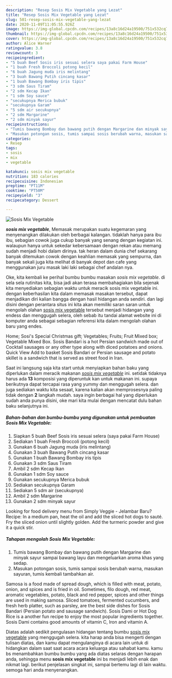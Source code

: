 ```yaml
---
description: "Resep Sosis Mix Vegetable yang Lezat"
title: "Resep Sosis Mix Vegetable yang Lezat"
slug: 501-resep-sosis-mix-vegetable-yang-lezat
date: 2020-11-09T11:05:55.926Z
image: https://img-global.cpcdn.com/recipes/13a8c16d24a19500/751x532cq70/sosis-mix-vegetable-foto-resep-utama.jpg
thumbnail: https://img-global.cpcdn.com/recipes/13a8c16d24a19500/751x532cq70/sosis-mix-vegetable-foto-resep-utama.jpg
cover: https://img-global.cpcdn.com/recipes/13a8c16d24a19500/751x532cq70/sosis-mix-vegetable-foto-resep-utama.jpg
author: Alice Warner
ratingvalue: 3.8
reviewcount: 3
recipeingredient:
- "5 buah Beef Sosis iris sesuai selera saya pakai Farm House"
- "1 buah Fresh Broccoli potong kecil"
- "6 buah Jagung muda iris melintang"
- "3 buah Bawang Putih cincang kasar"
- "1 buah Bawang Bombay iris tipis"
- "3 sdm Saus Tiram"
- "2 sdm Kecap Ikan"
- "1 sdm Soy sauce"
- "secukupnya Merica bubuk"
- "secukupnya Garam"
- "5 sdm air secukupnya"
- "2 sdm Margarine"
- "2 sdm minyak sayur"
recipeinstructions:
- "Tumis bawang Bombay dan bawang putih dengan Margarine dan minyak sayur sampai bawang layu dan mengeluarkan aroma khas yang sedap."
- "Masukan potongan sosis, tumis sampai sosis berubah warna, masukan sayuran, tumis kembali tambahkan air."
categories:
- Resep
tags:
- sosis
- mix
- vegetable

katakunci: sosis mix vegetable 
nutrition: 183 calories
recipecuisine: Indonesian
preptime: "PT11M"
cooktime: "PT50M"
recipeyield: "3"
recipecategory: Dessert

---
```



![Sosis Mix Vegetable](https://img-global.cpcdn.com/recipes/13a8c16d24a19500/751x532cq70/sosis-mix-vegetable-foto-resep-utama.jpg)

<b><i>sosis mix vegetable</i></b>, Memasak merupakan suatu kegemaran yang menyenangkan dilakukan oleh berbagai kalangan. tidaklah hanya para ibu ibu, sebagian cowok juga cukup banyak yang senang dengan kegiatan ini. walaupun hanya untuk sekedar kebersamaan dengan rekan atau memang sudah menjadi hobi dalam dirinya. tak heran dalam dunia chef sekarang banyak ditemukan cowok dengan keahlian memasak yang sempurna, dan banyak sekali juga kita melihat di banyak depot dan cafe yang menggunakan juru masak laki laki sebagai chef andalan nya.

Oke, kita kembali ke perihal bumbu bumbu masakan <i>sosis mix vegetable</i>. di sela sela rutinitas kita, bisa jadi akan terasa membahagiakan bila sejenak kita menyediakan sebagian waktu untuk meracik sosis mix vegetable ini. dengan keberhasilan kita dalam memasak masakan tersebut, dapat menjadikan diri kalian bangga dengan hasil hidangan anda sendiri. dan lagi disini dengan perantara situs ini kita akan memiliki saran saran untuk mengolah olahan <u>sosis mix vegetable</u> tersebut menjadi hidangan yang endess dan menggugah selera, oleh sebab itu tandai alamat website ini di komputer anda sebagai sebagian referensi kita dalam mengolah olahan baru yang endes.

Home; Sosi&#39;s Special Christmas gift; Vegetables; Fruits; Fruit Mixed box; Vegetable Mixed Box. Sosis Bandari is a hot Persian sandwich made out of Cocktail sausages or any other type along with diced potatoes and onions. Quick View Add to basket Sosis Bandari or Persian sausage and potato skillet is a sandwich that is served as street food in Iran.


Saat ini langsung saja kita start untuk menyiapkan bahan baku yang diperlukan dalam meracik makanan <u><i>sosis mix vegetable</i></u> ini. setidak tidaknya harus ada <b>13</b> komposisi yang diperuntuk kan untuk makanan ini. supaya berikutnya dapat tercapai rasa yang yummy dan menggugah selera. dan juga sediakan waktu kita sesaat, karena kalian akan memprosesnya paling tidak dengan <b>2</b> langkah mudah. saya ingin berbagai hal yang diperlukan sudah anda punya disini, oke mari kita mulai dengan mencatat dulu bahan baku selanjutnya ini.

<!--inarticleads1-->

##### Bahan-bahan dan bumbu-bumbu yang digunakan untuk pembuatan Sosis Mix Vegetable:

1. Siapkan 5 buah Beef Sosis iris sesuai selera (saya pakai Farm House)
1. Sediakan 1 buah Fresh Broccoli (potong kecil)
1. Gunakan 6 buah Jagung muda (iris melintang)
1. Gunakan 3 buah Bawang Putih cincang kasar
1. Gunakan 1 buah Bawang Bombay iris tipis
1. Gunakan 3 sdm Saus Tiram
1. Ambil 2 sdm Kecap Ikan
1. Gunakan 1 sdm Soy sauce
1. Gunakan secukupnya Merica bubuk
1. Sediakan secukupnya Garam
1. Sediakan 5 sdm air (secukupnya)
1. Ambil 2 sdm Margarine
1. Gunakan 2 sdm minyak sayur


Looking for food delivery menu from Simply Veggie - Jelambar Baru? Recipe: In a medium pan, heat the oil and add the sliced hot dogs to sauté. Fry the sliced onion until slightly golden. Add the turmeric powder and give it a quick stir. 

<!--inarticleads2-->

##### Tahapan mengolah Sosis Mix Vegetable:

1. Tumis bawang Bombay dan bawang putih dengan Margarine dan minyak sayur sampai bawang layu dan mengeluarkan aroma khas yang sedap.
1. Masukan potongan sosis, tumis sampai sosis berubah warna, masukan sayuran, tumis kembali tambahkan air.


Samosa is a food made of spread dough, which is filled with meat, potato, onion, and spices and is fried in oil. Sometimes, filo dough, red meat, aromatic vegetables, potato, black and red pepper, spices and other things are used in making samosa. Sliced tomatoes, fermented cucumbers, and fresh herb platter, such as parsley, are the best side dishes for Sosis Bandari (Persian potato and sausage sandwich). Sosis Dami or Hot Dog Rice is a another fun recipe to enjoy the most popular ingredients together. Sosis Dami contains good amounts of vitamin C, Iron and vitamin A. 

Diatas adalah sedikit pengulasan hidangan tentang bumbu <u>sosis mix vegetable</u> yang menggugah selera. kita harap anda bisa mengerti dengan tulisan diatas, dan kamu dapat mengulanginya di acara lain untuk di hidangkan dalam saat saat acara acara keluarga atau sahabat kamu. kamu bs menambahkan bumbu bumbu yang ada diatas selaras dengan harapan anda, sehingga menu <b>sosis mix vegetable</b> ini bs menjadi lebih enak dan nikmat lagi. berikut penjelasan singkat ini, sampai bertemu lagi di lain waktu. semoga hari anda menyenangkan.

